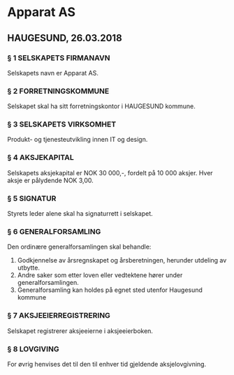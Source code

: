 # Apparat AS

## HAUGESUND, 26.03.2018

### § 1 SELSKAPETS FIRMANAVN

Selskapets navn er Apparat AS.

### § 2 FORRETNINGSKOMMUNE

Selskapet skal ha sitt forretningskontor i HAUGESUND kommune.

### § 3 SELSKAPETS VIRKSOMHET

Produkt- og tjenesteutvikling innen IT og design.

### § 4 AKSJEKAPITAL

Selskapets aksjekapital er NOK 30 000,-, fordelt på 10 000 aksjer. Hver aksje er pålydende
NOK 3,00.

### § 5 SIGNATUR

Styrets leder alene skal ha signaturrett i selskapet.

### § 6 GENERALFORSAMLING

Den ordinære generalforsamlingen skal behandle:
1. Godkjennelse av årsregnskapet og årsberetningen, herunder utdeling av utbytte.
2. Andre saker som etter loven eller vedtektene hører under generalforsamlingen.
3. Generalforsamling kan holdes på egnet sted utenfor Haugesund kommune

### § 7 AKSJEEIERREGISTRERING

Selskapet registrerer aksjeeierne i aksjeeierboken.

### § 8 LOVGIVING

For øvrig henvises det til den til enhver tid gjeldende aksjelovgivning.
